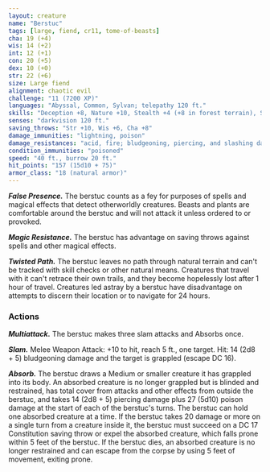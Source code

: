 ```yaml
---
layout: creature
name: "Berstuc"
tags: [large, fiend, cr11, tome-of-beasts]
cha: 19 (+4)
wis: 14 (+2)
int: 12 (+1)
con: 20 (+5)
dex: 10 (+0)
str: 22 (+6)
size: Large fiend
alignment: chaotic evil
challenge: "11 (7200 XP)"
languages: "Abyssal, Common, Sylvan; telepathy 120 ft."
skills: "Deception +8, Nature +10, Stealth +4 (+8 in forest terrain), Survival +6"
senses: "darkvision 120 ft."
saving_throws: "Str +10, Wis +6, Cha +8"
damage_immunities: "lightning, poison"
damage_resistances: "acid, fire; bludgeoning, piercing, and slashing damage from nonmagical weapons"
condition_immunities: "poisoned"
speed: "40 ft., burrow 20 ft."
hit_points: "157 (15d10 + 75)"
armor_class: "18 (natural armor)"
---
```


***False Presence.*** The berstuc counts as a fey for purposes of spells and magical effects that detect otherworldly creatures. Beasts and plants are comfortable around the berstuc and will not attack it unless ordered to or provoked.

***Magic Resistance.*** The berstuc has advantage on saving throws against spells and other magical effects.

***Twisted Path.*** The berstuc leaves no path through natural terrain and can't be tracked with skill checks or other natural means. Creatures that travel with it can't retrace their own trails, and they become hopelessly lost after 1 hour of travel. Creatures led astray by a berstuc have disadvantage on attempts to discern their location or to navigate for 24 hours.

### Actions

***Multiattack.*** The berstuc makes three slam attacks and Absorbs once.

***Slam.*** Melee Weapon Attack: +10 to hit, reach 5 ft., one target. Hit: 14 (2d8 + 5) bludgeoning damage and the target is grappled (escape DC 16).

***Absorb.*** The berstuc draws a Medium or smaller creature it has grappled into its body. An absorbed creature is no longer grappled but is blinded and restrained, has total cover from attacks and other effects from outside the berstuc, and takes 14 (2d8 + 5) piercing damage plus 27 (5d10) poison damage at the start of each of the berstuc's turns. The berstuc can hold one absorbed creature at a time. If the berstuc takes 20 damage or more on a single turn from a creature inside it, the berstuc must succeed on a DC 17 Constitution saving throw or expel the absorbed creature, which falls prone within 5 feet of the berstuc. If the berstuc dies, an absorbed creature is no longer restrained and can escape from the corpse by using 5 feet of movement, exiting prone.

